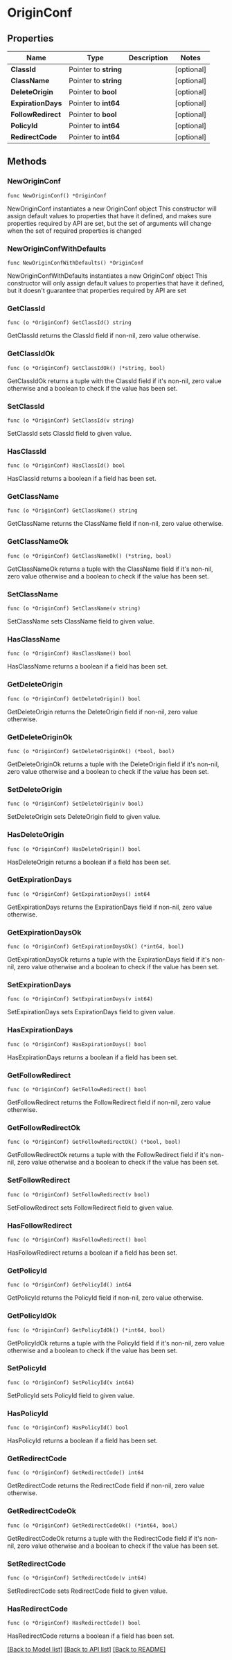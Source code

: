 # OriginConf

## Properties

Name | Type | Description | Notes
------------ | ------------- | ------------- | -------------
**ClassId** | Pointer to **string** |  | [optional] 
**ClassName** | Pointer to **string** |  | [optional] 
**DeleteOrigin** | Pointer to **bool** |  | [optional] 
**ExpirationDays** | Pointer to **int64** |  | [optional] 
**FollowRedirect** | Pointer to **bool** |  | [optional] 
**PolicyId** | Pointer to **int64** |  | [optional] 
**RedirectCode** | Pointer to **int64** |  | [optional] 

## Methods

### NewOriginConf

`func NewOriginConf() *OriginConf`

NewOriginConf instantiates a new OriginConf object
This constructor will assign default values to properties that have it defined,
and makes sure properties required by API are set, but the set of arguments
will change when the set of required properties is changed

### NewOriginConfWithDefaults

`func NewOriginConfWithDefaults() *OriginConf`

NewOriginConfWithDefaults instantiates a new OriginConf object
This constructor will only assign default values to properties that have it defined,
but it doesn't guarantee that properties required by API are set

### GetClassId

`func (o *OriginConf) GetClassId() string`

GetClassId returns the ClassId field if non-nil, zero value otherwise.

### GetClassIdOk

`func (o *OriginConf) GetClassIdOk() (*string, bool)`

GetClassIdOk returns a tuple with the ClassId field if it's non-nil, zero value otherwise
and a boolean to check if the value has been set.

### SetClassId

`func (o *OriginConf) SetClassId(v string)`

SetClassId sets ClassId field to given value.

### HasClassId

`func (o *OriginConf) HasClassId() bool`

HasClassId returns a boolean if a field has been set.

### GetClassName

`func (o *OriginConf) GetClassName() string`

GetClassName returns the ClassName field if non-nil, zero value otherwise.

### GetClassNameOk

`func (o *OriginConf) GetClassNameOk() (*string, bool)`

GetClassNameOk returns a tuple with the ClassName field if it's non-nil, zero value otherwise
and a boolean to check if the value has been set.

### SetClassName

`func (o *OriginConf) SetClassName(v string)`

SetClassName sets ClassName field to given value.

### HasClassName

`func (o *OriginConf) HasClassName() bool`

HasClassName returns a boolean if a field has been set.

### GetDeleteOrigin

`func (o *OriginConf) GetDeleteOrigin() bool`

GetDeleteOrigin returns the DeleteOrigin field if non-nil, zero value otherwise.

### GetDeleteOriginOk

`func (o *OriginConf) GetDeleteOriginOk() (*bool, bool)`

GetDeleteOriginOk returns a tuple with the DeleteOrigin field if it's non-nil, zero value otherwise
and a boolean to check if the value has been set.

### SetDeleteOrigin

`func (o *OriginConf) SetDeleteOrigin(v bool)`

SetDeleteOrigin sets DeleteOrigin field to given value.

### HasDeleteOrigin

`func (o *OriginConf) HasDeleteOrigin() bool`

HasDeleteOrigin returns a boolean if a field has been set.

### GetExpirationDays

`func (o *OriginConf) GetExpirationDays() int64`

GetExpirationDays returns the ExpirationDays field if non-nil, zero value otherwise.

### GetExpirationDaysOk

`func (o *OriginConf) GetExpirationDaysOk() (*int64, bool)`

GetExpirationDaysOk returns a tuple with the ExpirationDays field if it's non-nil, zero value otherwise
and a boolean to check if the value has been set.

### SetExpirationDays

`func (o *OriginConf) SetExpirationDays(v int64)`

SetExpirationDays sets ExpirationDays field to given value.

### HasExpirationDays

`func (o *OriginConf) HasExpirationDays() bool`

HasExpirationDays returns a boolean if a field has been set.

### GetFollowRedirect

`func (o *OriginConf) GetFollowRedirect() bool`

GetFollowRedirect returns the FollowRedirect field if non-nil, zero value otherwise.

### GetFollowRedirectOk

`func (o *OriginConf) GetFollowRedirectOk() (*bool, bool)`

GetFollowRedirectOk returns a tuple with the FollowRedirect field if it's non-nil, zero value otherwise
and a boolean to check if the value has been set.

### SetFollowRedirect

`func (o *OriginConf) SetFollowRedirect(v bool)`

SetFollowRedirect sets FollowRedirect field to given value.

### HasFollowRedirect

`func (o *OriginConf) HasFollowRedirect() bool`

HasFollowRedirect returns a boolean if a field has been set.

### GetPolicyId

`func (o *OriginConf) GetPolicyId() int64`

GetPolicyId returns the PolicyId field if non-nil, zero value otherwise.

### GetPolicyIdOk

`func (o *OriginConf) GetPolicyIdOk() (*int64, bool)`

GetPolicyIdOk returns a tuple with the PolicyId field if it's non-nil, zero value otherwise
and a boolean to check if the value has been set.

### SetPolicyId

`func (o *OriginConf) SetPolicyId(v int64)`

SetPolicyId sets PolicyId field to given value.

### HasPolicyId

`func (o *OriginConf) HasPolicyId() bool`

HasPolicyId returns a boolean if a field has been set.

### GetRedirectCode

`func (o *OriginConf) GetRedirectCode() int64`

GetRedirectCode returns the RedirectCode field if non-nil, zero value otherwise.

### GetRedirectCodeOk

`func (o *OriginConf) GetRedirectCodeOk() (*int64, bool)`

GetRedirectCodeOk returns a tuple with the RedirectCode field if it's non-nil, zero value otherwise
and a boolean to check if the value has been set.

### SetRedirectCode

`func (o *OriginConf) SetRedirectCode(v int64)`

SetRedirectCode sets RedirectCode field to given value.

### HasRedirectCode

`func (o *OriginConf) HasRedirectCode() bool`

HasRedirectCode returns a boolean if a field has been set.


[[Back to Model list]](../README.md#documentation-for-models) [[Back to API list]](../README.md#documentation-for-api-endpoints) [[Back to README]](../README.md)


